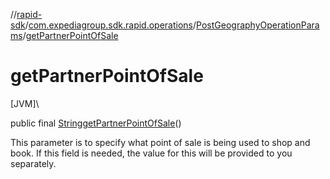 //[rapid-sdk](../../../index.md)/[com.expediagroup.sdk.rapid.operations](../index.md)/[PostGeographyOperationParams](index.md)/[getPartnerPointOfSale](get-partner-point-of-sale.md)

# getPartnerPointOfSale

[JVM]\

public final [String](https://docs.oracle.com/javase/8/docs/api/java/lang/String.html)[getPartnerPointOfSale](get-partner-point-of-sale.md)()

This parameter is to specify what point of sale is being used to shop and book. If this field is needed, the value for this will be provided to you separately.
